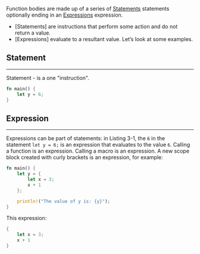Function bodies are made up of a series of [Statements](Statements) statements optionally ending in an [Expressions](Expressions) expression.

- [Statements] are instructions that perform some action and do not return a value.
- [Expressions] evaluate to a resultant value. Let’s look at some examples.

## Statement
___
Statement - is a one "instruction".
``` Rust
fn main() {
    let y = 6;
}
```

## Expression
___
Expressions can be part of statements: in Listing 3-1, the `6` in the statement `let y = 6;` is an expression that evaluates to the value `6`. Calling a function is an expression. Calling a macro is an expression. A new scope block created with curly brackets is an expression, for example:

```rust
fn main() {
    let y = {
        let x = 3;
        x + 1
    };

    println!("The value of y is: {y}");
}
```

This expression:

``` rust
{ 
	let x = 3;    
	x + 1 
}
```
